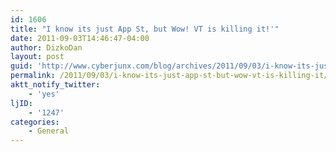 ```yaml
---
id: 1606
title: "I know its just App St, but Wow! VT is killing it!'"
date: 2011-09-03T14:46:47-04:00
author: DizkoDan
layout: post
guid: 'http://www.cyberjunx.com/blog/archives/2011/09/03/i-know-its-just-app-st-but-wow-vt-is-killing-it/'
permalink: /2011/09/03/i-know-its-just-app-st-but-wow-vt-is-killing-it/
aktt_notify_twitter:
    - 'yes'
ljID:
    - '1247'
categories:
    - General
---
```


<div class="posterous_autopost"></div>